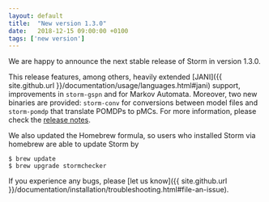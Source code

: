 ```yaml
---
layout: default
title:  "New version 1.3.0"
date:   2018-12-15 09:00:00 +0100
tags: ['new version']
---
```


We are happy to announce the next stable release of Storm in version 1.3.0.
<!--more-->

This release features, among others, heavily extended [JANI]({{ site.github.url }}/documentation/usage/languages.html#jani) support, improvements in `storm-gspn` and for Markov Automata.
Moreover, two new binaries are provided: `storm-conv` for conversions between model files and `storm-pomdp` that translate POMDPs to pMCs.
For more information, please check the [release notes](https://github.com/moves-rwth/storm/releases/tag/1.3.0).

We also updated the Homebrew formula, so users who installed Storm via homebrew are able to update Storm by

```console
$ brew update
$ brew upgrade stormchecker
```

If you experience any bugs, please [let us know]({{ site.github.url }}/documentation/installation/troubleshooting.html#file-an-issue).
